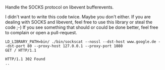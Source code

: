 Handle the SOCKS protocol on libevent bufferevents.

I didn't want to write this code twice. Maybe you don't either.
If you are dealing with SOCKS and libevent, feel free to use this library or steal the code ;-)
If you see something that should or could be done better, feel free to complain or open a pull-request.

```
LD_LIBRARY_PATH=bin/ ./bin/sockscat --nossl --dst-host www.google.de --dst-port 80 --proxy-host 127.0.0.1 --proxy-port 1080
GET / HTTP/1.1

HTTP/1.1 302 Found
..
```
